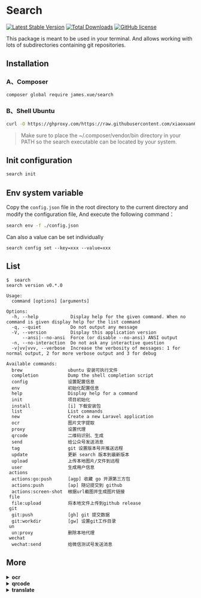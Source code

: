 # Search

[![Latest Stable Version](https://poser.pugx.org/james.xue/search/version.png)](https://packagist.org/packages/james.xue/search)
[![Total Downloads](https://poser.pugx.org/james.xue/search/d/total.png)](https://packagist.org/packages/james.xue/search)
[![GitHub license](https://img.shields.io/github/license/xiaoxuan6/search)](https://github.com/xiaoxuan6/search)

This package is meant to be used in your terminal. And allows working with lots of subdirectories containing git
repositories.

## Installation

### A、Composer

```bash
composer global require james.xue/search
```

### B、Shell Ubuntu

```bash
curl -O https://ghproxy.com/https://raw.githubusercontent.com/xiaoxuan6/search/main/install.sh && chmod +x ./install.sh && ./install.sh
```

> Make sure to place the ~/.composer/vendor/bin directory in your PATH so the search executable can be located by your system.

## Init configuration

```bash
search init
```

## Env system variable

Copy the `config.json` file in the root directory to the current directory and modify the configuration file, And
execute the following command：

```bash
search env -f ./config.json
```

Can also a value can be set individually

```shell
search config set --key=xxx --value=xxx
```

## List

```shell
$  search
search version v0.*.0

Usage:
  command [options] [arguments]

Options:
  -h, --help            Display help for the given command. When no command is given display help for the list command
  -q, --quiet           Do not output any message
  -V, --version         Display this application version
      --ansi|--no-ansi  Force (or disable --no-ansi) ANSI output
  -n, --no-interaction  Do not ask any interactive question
  -v|vv|vvv, --verbose  Increase the verbosity of messages: 1 for normal output, 2 for more verbose output and 3 for debug

Available commands:
  brew                 ubuntu 安装可执行文件
  completion           Dump the shell completion script
  config               设置配置信息
  env                  初始化配置信息
  help                 Display help for a command
  init                 项目初始化
  install              [i] 下载安装包
  list                 List commands
  new                  Create a new Laravel application
  ocr                  图片文字提取
  proxy                设置代理
  qrcode               二维码识别、生成
  send                 给公众号发送消息
  tag                  git 设置版本号并推送远程
  update               更新 search 版本到最新版本
  upload               上传本地图片/文件到远程
  user                 生成用户信息
 actions
  actions:go:push      [agp] 收藏 go 开源第三方包
  actions:push         [ap] 随记提交到 github
  actions:screen-shot  根据url截图并生成图片链接
 file
  file:upload          将本地文件上传到github release
 git
  git:push             [gh] git 提交数据
  git:workdir          [gw] 设置git工作目录
 un
  un:proxy             删除本地代理
 wechat
  wechat:send          给微信测试号发送消息
```

## More

<details>
<summary><b>ocr</b></summary>

```bash
ocr ./16a7067.jpg
```

</details>

<details>
<summary><b>qrcode</b></summary>

```bash
qrcode ./16a7067.jpg
```

</details>

<details>
<summary><b>translate</b></summary>

```bash
translate test
```

</details>
